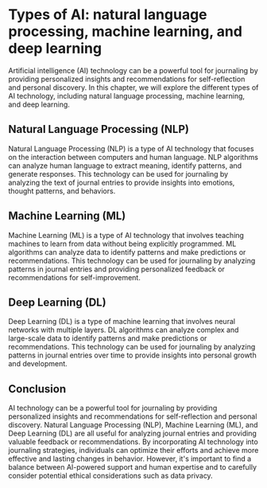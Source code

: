 Types of AI: natural language processing, machine learning, and deep learning
====================================================================================================================================

Artificial intelligence (AI) technology can be a powerful tool for journaling by providing personalized insights and recommendations for self-reflection and personal discovery. In this chapter, we will explore the different types of AI technology, including natural language processing, machine learning, and deep learning.

Natural Language Processing (NLP)
---------------------------------

Natural Language Processing (NLP) is a type of AI technology that focuses on the interaction between computers and human language. NLP algorithms can analyze human language to extract meaning, identify patterns, and generate responses. This technology can be used for journaling by analyzing the text of journal entries to provide insights into emotions, thought patterns, and behaviors.

Machine Learning (ML)
---------------------

Machine Learning (ML) is a type of AI technology that involves teaching machines to learn from data without being explicitly programmed. ML algorithms can analyze data to identify patterns and make predictions or recommendations. This technology can be used for journaling by analyzing patterns in journal entries and providing personalized feedback or recommendations for self-improvement.

Deep Learning (DL)
------------------

Deep Learning (DL) is a type of machine learning that involves neural networks with multiple layers. DL algorithms can analyze complex and large-scale data to identify patterns and make predictions or recommendations. This technology can be used for journaling by analyzing patterns in journal entries over time to provide insights into personal growth and development.

Conclusion
----------

AI technology can be a powerful tool for journaling by providing personalized insights and recommendations for self-reflection and personal discovery. Natural Language Processing (NLP), Machine Learning (ML), and Deep Learning (DL) are all useful for analyzing journal entries and providing valuable feedback or recommendations. By incorporating AI technology into journaling strategies, individuals can optimize their efforts and achieve more effective and lasting changes in behavior. However, it's important to find a balance between AI-powered support and human expertise and to carefully consider potential ethical considerations such as data privacy.
